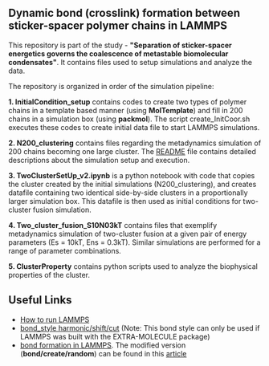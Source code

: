 ## Dynamic bond (crosslink) formation between sticker-spacer polymer chains in LAMMPS

This repository is part of the study - **"Separation of sticker-spacer energetics governs the coalescence of metastable biomolecular condensates"**. It contains files used to setup simulations and analyze the data.

The repository is organized in order of the simulation pipeline: 

__1. InitialCondition_setup__ contains codes to create two types of polymer chains in a template based manner (using __MolTemplate__) and fill in 200 chains in a simulation box (using __packmol__). The script create_InitCoor.sh executes these codes to create initial data file to start LAMMPS simulations.
  
__2. N200_clustering__ contains files regarding the metadynamics simulation of 200 chains becoming one large cluster. The [README](https://github.com/achattaraj/CondensateMerger/blob/main/N200_Clustering/README.md) file contains detailed descriptions about the simulation setup and execution.
  
__3. TwoClusterSetUp_v2.ipynb__  is a python notebook with code that copies the cluster created by the initial simulations (N200_clustering), and creates datafile containing two identical side-by-side clusters in a proportionally larger simulation box. This datafile is then used as initial conditions for two-cluster fusion simulation. 
  
__4. Two_cluster_fusion_S10N03kT__ contains files that exemplify metadynamics simulation of two-cluster fusion at a given pair of energy parameters (Es = 10kT, Ens = 0.3kT). Similar simulations are performed for a range of parameter combinations.
  
__5. ClusterProperty__ contains python scripts used to analyze the biophysical properties of the cluster.


## Useful Links
- [How to run LAMMPS](https://docs.lammps.org/Run_head.html)
- [bond_style harmonic/shift/cut](https://docs.lammps.org/bond_harmonic_shift_cut.html) (Note: This bond style can only be used if LAMMPS was built with the EXTRA-MOLECULE package)
- [bond formation in LAMMPS](https://www.afs.enea.it/software/lammps/doc17/html/fix_bond_create.html). The modified version (**bond/create/random**) can be found in this [article](https://pubs.aip.org/aip/jcp/article-abstract/142/13/134102/901994/A-parallel-algorithm-for-step-and-chain-growth?redirectedFrom=fulltext) 
